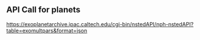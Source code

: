 ## API Call for planets
https://exoplanetarchive.ipac.caltech.edu/cgi-bin/nstedAPI/nph-nstedAPI?table=exomultpars&format=json